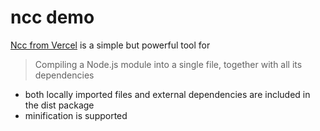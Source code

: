 # ncc demo

[Ncc from Vercel](https://github.com/vercel/ncc) is a simple but powerful tool for
> Compiling a Node.js module into a single file, together with all its dependencies
 - both locally imported files and external dependencies are included in the dist package
 - minification is supported
